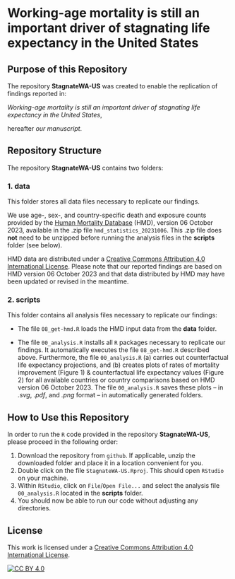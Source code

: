 # Working-age mortality is still an important driver of stagnating life expectancy in the United States

## Purpose of this Repository
The repository **StagnateWA-US** was created to enable the replication of findings reported in:

*Working-age mortality is still an important driver of stagnating life expectancy in the United States*,

hereafter *our manuscript*.

## Repository Structure
The repository **StagnateWA-US** contains two folders:

### 1. data
This folder stores all data files necessary to replicate our findings. 

We use age-, sex-, and country-specific death and exposure counts provided by the [Human Mortality Database](https://mortality.org) (HMD), version 06 October 2023, available in the .zip file `hmd_statistics_20231006`. This .zip file does **not** need to be unzipped before running the analysis files in the **scripts** folder (see below).

HMD data are distributed under a [Creative Commons Attribution 4.0 International License][cc-by]. Please note that our reported findings are based on HMD version 06 October 2023 and that data distributed by HMD may have been updated or revised in the meantime.

### 2. scripts
This folder contains all analysis files necessary to replicate our findings: 

- The file `08_get-hmd.R` loads the HMD input data from the **data** folder.

- The file `00_analysis.R` installs all `R` packages necessary to replicate our findings. It automatically executes the file `08_get-hmd.R` described above. Furthermore, the file `00_analysis.R` (a) carries out counterfactual life expectancy projections, and (b) creates plots of rates of mortality improvement (Figure 1) & counterfactual life expectancy values (Figure 2) for all available countries or country comparisons based on HMD version 06 October 2023. The file `00_analysis.R` saves these plots &ndash; in *.svg*, *.pdf*, and *.png* format &ndash; in automatically generated folders.  

## How to Use this Repository
In order to run the `R` code provided in the repository **StagnateWA-US**, please proceed in the following order:

1. Download the repository from `github`. If applicable, unzip the downloaded folder and place it in a location convenient for you. 
2. Double click on the file `StagnateWA-US.Rproj`. This should open `RStudio` on your machine.  
3. Within `RStudio`, click on `File`/`Open File...` and select the analysis file `00_analysis.R` located in the **scripts** folder.
4. You should now be able to run our code without adjusting any directories.

## License
This work is licensed under a
[Creative Commons Attribution 4.0 International License][cc-by].

[![CC BY 4.0][cc-by-image]][cc-by]

[cc-by]: http://creativecommons.org/licenses/by/4.0/
[cc-by-image]: https://i.creativecommons.org/l/by/4.0/88x31.png
